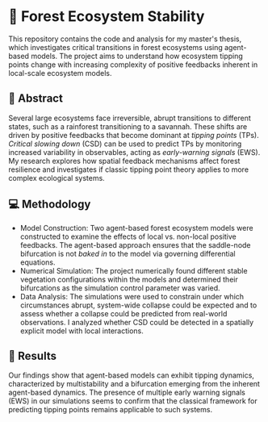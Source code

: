 # 🌳 Forest Ecosystem Stability
This repository contains the code and analysis for my master's thesis, which investigates critical transitions in forest ecosystems using agent-based models. The project aims to understand how ecosystem tipping points change with increasing complexity of positive feedbacks inherent in local-scale ecosystem models.

## 📜 Abstract
Several large ecosystems face irreversible, abrupt transitions to different states, such as a rainforest transitioning to a savannah. These shifts are driven by positive feedbacks that become dominant at _tipping points_ (TPs).
  _Critical slowing down_ (CSD) can be used to predict TPs by monitoring increased variability in observables, acting as _early-warning signals_ (EWS). My research explores how spatial feedback mechanisms affect forest resilience and investigates if classic tipping point theory applies to more complex ecological systems.

## 💻 Methodology
- Model Construction: Two agent-based forest ecosystem models were constructed to examine the effects of local vs. non-local positive feedbacks. The agent-based approach ensures that the saddle-node bifurcation is not _baked in_ to the model via governing differential equations.
- Numerical Simulation: The project numerically found different stable vegetation configurations within the models and determined their bifurcations as the simulation control parameter was varied.
- Data Analysis: The simulations were used to constrain under which circumstances abrupt, system-wide collapse could be expected and to assess whether a collapse could be predicted from real-world observations. I analyzed whether CSD could be detected in a spatially explicit model with local interactions.

## 🔬 Results
Our findings show that agent-based models can exhibit tipping dynamics, characterized by multistability and a bifurcation emerging from the inherent agent-based dynamics. The presence of multiple early warning signals (EWS) in our simulations seems to confirm that the classical framework for predicting tipping points remains applicable to such systems.
